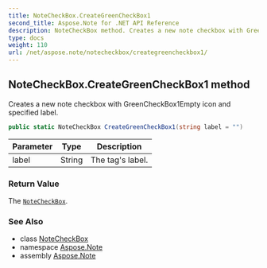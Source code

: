 ```yaml
---
title: NoteCheckBox.CreateGreenCheckBox1
second_title: Aspose.Note for .NET API Reference
description: NoteCheckBox method. Creates a new note checkbox with GreenCheckBox1Empty icon and specified label
type: docs
weight: 110
url: /net/aspose.note/notecheckbox/creategreencheckbox1/
---
```

## NoteCheckBox.CreateGreenCheckBox1 method

Creates a new note checkbox with GreenCheckBox1Empty icon and specified label.

```csharp
public static NoteCheckBox CreateGreenCheckBox1(string label = "")
```

| Parameter | Type | Description |
| --- | --- | --- |
| label | String | The tag's label. |

### Return Value

The [`NoteCheckBox`](../).

### See Also

* class [NoteCheckBox](../)
* namespace [Aspose.Note](../../notecheckbox/)
* assembly [Aspose.Note](../../../)


